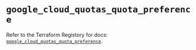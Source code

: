# `google_cloud_quotas_quota_preference`

Refer to the Terraform Registory for docs: [`google_cloud_quotas_quota_preference`](https://registry.terraform.io/providers/hashicorp/google-beta/5.26.0/docs/resources/google_cloud_quotas_quota_preference).
